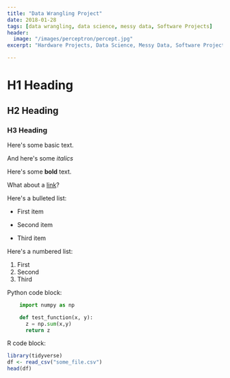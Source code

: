 ```yaml
---
title: "Data Wrangling Project"
date: 2018-01-28
tags: [data wrangling, data science, messy data, Software Projects]
header:
  image: "/images/perceptron/percept.jpg"
excerpt: "Hardware Projects, Data Science, Messy Data, Software Projects"

---
```


# H1 Heading

## H2 Heading

### H3 Heading

Here's some basic text.

And here's some *italics*

Here's some **bold** text.

What about a [link](https://github.com/dataoptimal)?

Here's a bulleted list:
* First item
+ Second item
- Third item

Here's a numbered list:
1. First
2. Second
3. Third

Python code block:
```python
    import numpy as np

    def test_function(x, y):
      z = np.sum(x,y)
      return z
```

R code block:
```r
library(tidyverse)
df <- read_csv("some_file.csv")
head(df)
```
